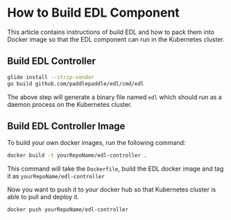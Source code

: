 # How to Build EDL Component

This article contains instructions of build EDL and how to pack them into
Docker image so that the EDL component can run in the Kubernetes cluster.

## Build EDL Controller

```bash
glide install --strip-vendor
go build github.com/paddlepaddle/edl/cmd/edl
```

The above step will generate a binary file named `edl` which should
run as a daemon process on the Kubernetes cluster.

## Build EDL Controller Image

To build your own docker images, run the following command:

```bash
docker build -t yourRepoName/edl-controller .
```

This command will take the `Dockerfile`, build the EDL docker image and tag it as `yourRepoName/edl-controller`

Now you want to push it to your docker hub so that Kubernetes cluster is able to pull and deploy it.

``` bash
docker push yourRepoName/edl-controller
```
